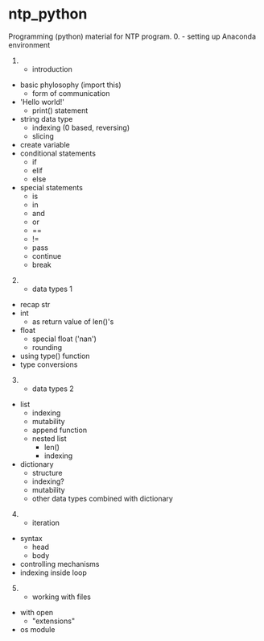 # ntp_python
 Programming (python) material for NTP program.
0. - setting up Anaconda environment

1. - introduction
- basic phylosophy (import this)
    - form of communication
- 'Hello world!'
    - print() statement
- string data type
    - indexing (0 based, reversing)
    - slicing
- create variable
- conditional statements
    - if
    - elif
    - else
- special statements
    - is
    - in
    - and
    - or
    - ==
    - !=
    - pass
    - continue
    - break

2. - data types 1
- recap str
- int
    - as return value of len()'s
- float
    - special float ('nan')
    - rounding
- using type() function
- type conversions

3. - data types 2
- list
    - indexing
    - mutability
    - append function
    - nested list
        - len()
        - indexing
- dictionary
    - structure
    - indexing?
    - mutability
    - other data types combined with dictionary
    
4. - iteration
- syntax
    - head
    - body
- controlling mechanisms
- indexing inside loop

5. - working with files
- with open
    - "extensions"
- os module